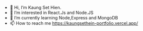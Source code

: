 - 👋 Hi, I’m Kaung Set Hien.
- 👀 I’m interested in React.Js and Node.JS
- 🌱 I’m currently learning Node,Express and MongoDB
- 📫 How to reach me https://kaungsethein-portfolio.vercel.app/

<!---
kaung-set107/kaung-set107 is a ✨ special ✨ repository because its `README.md` (this file) appears on your GitHub profile.
You can click the Preview link to take a look at your changes.
--->
